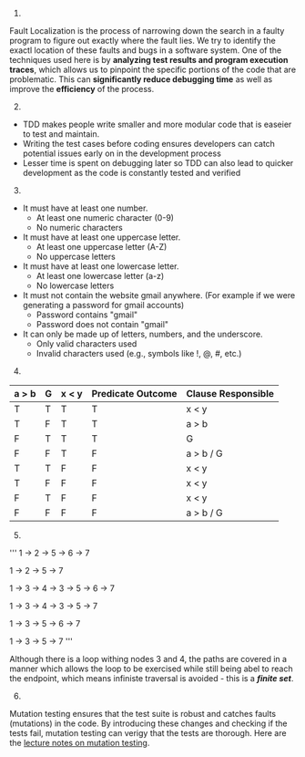 1.
Fault Localization is the process of narrowing down the search in a faulty program to figure out exactly where the fault lies. We try to identify the exactl location of these faults and bugs in a software system. One of the techniques used here is by **analyzing test results and program execution traces**, which allows us to pinpoint the specific portions of the code that are problematic. This can **significantly reduce debugging time** as well as improve the **efficiency** of the process.

2. 
- TDD makes people write smaller and more modular code that is easeier to test and maintain.
- Writing the test cases before coding ensures developers can catch potential issues early on in the development process
- Lesser time is spent on debugging later so TDD can also lead to quicker development as the code is constantly tested and verified

3.
- It must have at least one number.
  - At least one numeric character (0-9)
  - No numeric characters
- It must have at least one uppercase letter.
  - At least one uppercase letter (A-Z)
  - No uppercase letters
- It must have at least one lowercase letter.
  - At least one lowercase letter (a-z)
  - No lowercase letters
- It must not contain the website gmail anywhere. (For example if we were generating a password for gmail accounts)
  - Password contains "gmail"
  - Password does not contain "gmail"
- It can only be made up of letters, numbers, and the underscore.
  - Only valid characters used
  - Invalid characters used (e.g., symbols like !, @, #, etc.)

4.
| a > b | G     | x < y | Predicate Outcome | Clause Responsible    |
|-------|-------|-------|-------------------|-----------------------|
| T     | T     | T     | T                 | x < y                 |
| T     | F     | T     | T                 | a > b                 |
| F     | T     | T     | T                 | G                     |
| F     | F     | T     | F                 | a > b / G             |
| T     | T     | F     | F                 | x < y                 |
| T     | F     | F     | F                 | x < y                 |
| F     | T     | F     | F                 | x < y                 |
| F     | F     | F     | F                 | a > b / G             |

5.
'''
1 -> 2 -> 5 -> 6 -> 7
  
1 -> 2 -> 5 -> 7

1 -> 3 -> 4 -> 3 -> 5 -> 6 -> 7

1 -> 3 -> 4 -> 3 -> 5 -> 7

1 -> 3 -> 5 -> 6 -> 7

1 -> 3 -> 5 -> 7
'''

Although there is a loop withing nodes 3 and 4, the paths are covered in a manner which allows the loop to be exercised while still being abel to reach the endpoint, which means infiniste traversal is avoided - this is a _**finite set**_.

6.
Mutation testing ensures that the test suite is robust and catches faults (mutations) in the code. By introducing these changes and checking if the tests fail, mutation testing can verigy that the tests are thorough. Here are the [lecture notes on mutation testing](https://cs2113-f24.github.io/j/software_testing).

